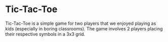 # Tic-Tac-Toe
Tic-Tac-Toe is a simple game for two players that we enjoyed playing as kids (especially in boring classrooms). The game involves 2 players placing their respective symbols in a 3x3 grid. 
